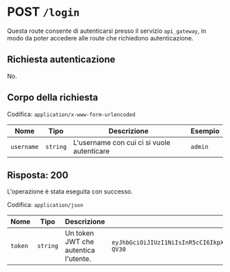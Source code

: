 # POST `/login`

Questa route consente di autenticarsi presso il servizio `api_gateway`, in modo da poter accedere alle route che richiedono autenticazione.

## Richiesta autenticazione

No.

## Corpo della richiesta

Codifica: `application/x-www-form-urlencoded`

<!--raw-typst
#figure(
   table(
        columns: (1fr, 1fr, 3fr, 2fr),
        inset: 5pt,
        align: horizon,
        table.header(
            [#text(fill:white)[Nome]],
            [#text(fill:white)[Tipo]],
            [#text(fill:white)[Descrizione]],
            [#text(fill:white)[Esempio]],
        ),
        [ `username`], [`string`], [L'username con cui ci si vuole autenticare], [`admin`],
   ),
   caption: [Corpo della richiesta di POST `/login`],
)
-->

<!--typst-begin-exclude-->
| Nome | Tipo | Descrizione | Esempio |
|------------ |---------- |-------------------------------------------- |----------- |
| `username` | `string` | L'username con cui ci si vuole autenticare | `admin` |
<!--typst-end-exclude-->
## Risposta: 200

L'operazione è stata eseguita con successo.

Codifica: `application/json`

<!--raw-typst
#figure(
   table(
        columns: (1fr, 1fr, 1.5fr, 4.5fr),
        inset: 5pt,
        align: horizon,
        table.header(
            [#text(fill:white)[Nome]],
            [#text(fill:white)[Tipo]],
            [#text(fill:white)[Descrizione]],
            [#text(fill:white)[Esempio]],
        ),
        [ `token`], [`string`], [Un token JWT che autentica l'utente.], [`eyJhbGciOiJIUzI1NiIsInR5cCI6IkpXVCJ9.
        eyJzdWIiOiIxMjM0NTY3ODkwIiwibmFtZ
        SI6IkpvaG4gRG9lIiwiYWRtaW4iOn
        RydWUsImlhdCI6MTUxNjIzOTAyMn0.
        KMUFsIDTnFmyG3nMiGM6H9FNFUROf3wh7SmqJp-QV30`],
   ),
   caption: [Risposta di POST `/api/v1/login`],
)
-->

<!--typst-begin-exclude-->
| Nome | Tipo | Descrizione | Esempio |
|------------ |---------- |-------------------------------------------- |----------- |
| `token` | `string` | Un token JWT che autentica l'utente. | `eyJhbGciOiJIUzI1NiIsInR5cCI6IkpXVCJ9.eyJzdWIiOiIxMjM0NTY3ODkwIiwibmFtZSI6IkpvaG4gRG9lIiwiYWRtaW4iOnRydWUsImlhdCI6MTUxNjIzOTAyMn0.KMUFsIDTnFmyG3nMiGM6H9FNFUROf3wh7SmqJp-QV30` |
<!--typst-end-exclude-->
